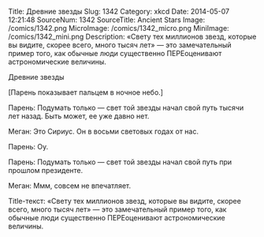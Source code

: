 Title: Древние звезды 
Slug: 1342 
Category: xkcd 
Date: 2014-05-07 12:21:48 
SourceNum: 1342 
SourceTitle: Ancient Stars 
Image: /comics/1342.png 
MicroImage: /comics/1342_micro.png 
MiniImage: /comics/1342_mini.png 
Description: «Свету тех миллионов звезд, которые вы видите, скорее всего, много тысяч лет» — это замечательный пример того, как обычные люди существенно ПЕРЕоценивают астрономические величины. 

Древние звезды

[Парень показывает пальцем в ночное небо.]

Парень: Подумать только — свет той звезды начал свой путь тысячи лет назад. Быть может, ее уже давно нет.

Меган: Это Сириус. Он в восьми световых годах от нас.

Парень: Оу.

Парень: Подумать только — свет той звезды начал свой путь при прошлом президенте.

Меган: Ммм, совсем не впечатляет.

Title-текст: «Свету тех миллионов звезд, которые вы видите, скорее всего, много тысяч лет» — это замечательный пример того, как обычные люди существенно ПЕРЕоценивают астрономические величины.